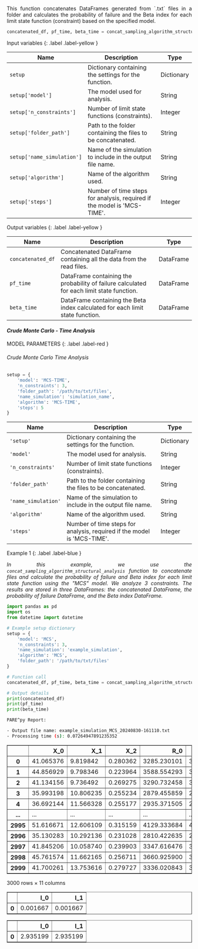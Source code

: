 <!-- ---
layout: home
parent: common_library
grand_parent: Framework
nav_order: 7
has_children: false
has_toc: false
title: concat
--- -->

<!--Don't delete ths script-->
<script src = "https://polyfill.io/v3/polyfill.min.js?features=es6"></script>
<script id = "MathJax-script" async src="https://cdn.jsdelivr.net/npm/mathjax@3/es5/tex-mml-chtml.js"></script>
<!--Don't delete ths script-->

<p align="justify">
    This function concatenates DataFrames generated from `.txt` files in a folder and calculates the probability of failure and the Beta index for each limit state function (constraint) based on the specified model.
</p>

```python
concatenated_df, pf_time, beta_time = concat_sampling_algorithm_structural_analysis(setup)
```

Input variables
{: .label .label-yellow }

<table style="width:100%">
    <thead>
      <tr>
        <th>Name</th>
        <th>Description</th>
        <th>Type</th>
      </tr>
    </thead>
    <tr>
        <td><code>setup</code></td>
        <td>Dictionary containing the settings for the function.</td>
        <td>Dictionary</td>
    </tr>
    <tr>
        <td><code>setup['model']</code></td>
        <td>The model used for analysis.</td>
        <td>String</td>
    </tr>
    <tr>
        <td><code>setup['n_constraints']</code></td>
        <td>Number of limit state functions (constraints).</td>
        <td>Integer</td>
    </tr>
    <tr>
        <td><code>setup['folder_path']</code></td>
        <td>Path to the folder containing the files to be concatenated.</td>
        <td>String</td>
    </tr>
    <tr>
        <td><code>setup['name_simulation']</code></td>
        <td>Name of the simulation to include in the output file name.</td>
        <td>String</td>
    </tr>
    <tr>
        <td><code>setup['algorithm']</code></td>
        <td>Name of the algorithm used.</td>
        <td>String</td>
    </tr>
    <tr>
        <td><code>setup['steps']</code></td>
        <td>Number of time steps for analysis, required if the model is 'MCS-TIME'.</td>
        <td>Integer</td>
    </tr>
</table>

Output variables
{: .label .label-yellow }

<table style="width:100%">
   <thead>
     <tr>
       <th>Name</th>
       <th>Description</th>
       <th>Type</th>
     </tr>
   </thead>
   <tr>
       <td><code>concatenated_df</code></td>
       <td>Concatenated DataFrame containing all the data from the read files.</td>
       <td>DataFrame</td>
   </tr>
   <tr>
       <td><code>pf_time</code></td>
       <td>DataFrame containing the probability of failure calculated for each limit state function.</td>
       <td>DataFrame</td>
   </tr>
   <tr>
       <td><code>beta_time</code></td>
       <td>DataFrame containing the Beta index calculated for each limit state function.</td>
       <td>DataFrame</td>
   </tr>
</table>

<h4><i>Crude Monte Carlo - Time Analysis</i></h4>
<p align="justify" id="mcs-time"></p>

MODEL PARAMETERS
{: .label .label-red }

<h6><i>Crude Monte Carlo Time Analysis</i></h6>

```python
setup = {
    'model': 'MCS-TIME',
    'n_constraints': 3,
    'folder_path': '/path/to/txt/files',
    'name_simulation': 'simulation_name',
    'algorithm': 'MCS-TIME',
    'steps': 5
}
```

<table style="width:100%">
    <thead>
      <tr>
        <th>Name</th>
        <th>Description</th>
        <th>Type</th>
      </tr>
    </thead>
    <tr>
        <td><code>'setup'</code></td>
        <td>Dictionary containing the settings for the function.</td>
        <td>Dictionary</td>
    </tr>
    <tr>
        <td><code>'model'</code></td>
        <td>The model used for analysis.</td>
        <td>String</td>
    </tr>
    <tr>
        <td><code>'n_constraints'</code></td>
        <td>Number of limit state functions (constraints).</td>
        <td>Integer</td>
    </tr>
    <tr>
        <td><code>'folder_path'</code></td>
        <td>Path to the folder containing the files to be concatenated.</td>
        <td>String</td>
    </tr>
    <tr>
        <td><code>'name_simulation'</code></td>
        <td>Name of the simulation to include in the output file name.</td>
        <td>String</td>
    </tr>
    <tr>
        <td><code>'algorithm'</code></td>
        <td>Name of the algorithm used.</td>
        <td>String</td>
    </tr>
    <tr>
        <td><code>'steps'</code></td>
        <td>Number of time steps for analysis, required if the model is 'MCS-TIME'.</td>
        <td>Integer</td>
    </tr>
</table>

Example 1
{: .label .label-blue }

<p align="justify"> <i>
In this example, we use the <code>concat_sampling_algorithm_structural_analysis</code> function to concatenate files and calculate the probability of failure and Beta index for each limit state function using the "MCS" model. We analyze 3 constraints. The results are stored in three DataFrames: the concatenated DataFrame, the probability of failure DataFrame, and the Beta index DataFrame.
</i> </p>

```python
import pandas as pd
import os
from datetime import datetime

# Example setup dictionary
setup = {
    'model': 'MCS',
    'n_constraints': 3,
    'name_simulation': 'example_simulation',
    'algorithm': 'MCS',
    'folder_path': '/path/to/txt/files'
}

# Function call
concatenated_df, pf_time, beta_time = concat_sampling_algorithm_structural_analysis(setup)

# Output details
print(concatenated_df)
print(pf_time)
print(beta_time)
```
```bash
PARE^py Report: 

- Output file name: example_simulation_MCS_20240830-161110.txt
- Processing time (s): 0.07264947891235352
```

<div>
<style scoped>
    .dataframe tbody tr th:only-of-type {
        vertical-align: middle;
    }

    .dataframe tbody tr th {
        vertical-align: top;
    }

    .dataframe thead th {
        text-align: right;
    }
</style>
<table border="1" class="dataframe">
  <thead>
    <tr style="text-align: right;">
      <th></th>
      <th>X_0</th>
      <th>X_1</th>
      <th>X_2</th>
      <th>R_0</th>
      <th>R_1</th>
      <th>S_0</th>
      <th>S_1</th>
      <th>G_0</th>
      <th>G_1</th>
      <th>I_0</th>
      <th>I_1</th>
    </tr>
  </thead>
  <tbody>
    <tr>
      <th>0</th>
      <td>41.065376</td>
      <td>9.819842</td>
      <td>0.280362</td>
      <td>3285.230101</td>
      <td>3285.230101</td>
      <td>2165.343850</td>
      <td>2165.343850</td>
      <td>1119.886252</td>
      <td>1119.886252</td>
      <td>0.0</td>
      <td>0.0</td>
    </tr>
    <tr>
      <th>1</th>
      <td>44.856929</td>
      <td>9.798346</td>
      <td>0.223964</td>
      <td>3588.554293</td>
      <td>3588.554293</td>
      <td>1835.265853</td>
      <td>1835.265853</td>
      <td>1753.288440</td>
      <td>1753.288440</td>
      <td>0.0</td>
      <td>0.0</td>
    </tr>
    <tr>
      <th>2</th>
      <td>41.134156</td>
      <td>9.736492</td>
      <td>0.269275</td>
      <td>3290.732458</td>
      <td>3290.732458</td>
      <td>2096.180245</td>
      <td>2096.180245</td>
      <td>1194.552213</td>
      <td>1194.552213</td>
      <td>0.0</td>
      <td>0.0</td>
    </tr>
    <tr>
      <th>3</th>
      <td>35.993198</td>
      <td>10.806235</td>
      <td>0.255234</td>
      <td>2879.455859</td>
      <td>2879.455859</td>
      <td>2072.062759</td>
      <td>2072.062759</td>
      <td>807.393100</td>
      <td>807.393100</td>
      <td>0.0</td>
      <td>0.0</td>
    </tr>
    <tr>
      <th>4</th>
      <td>36.692144</td>
      <td>11.566328</td>
      <td>0.255177</td>
      <td>2935.371505</td>
      <td>2935.371505</td>
      <td>2112.771093</td>
      <td>2112.771093</td>
      <td>822.600412</td>
      <td>822.600412</td>
      <td>0.0</td>
      <td>0.0</td>
    </tr>
    <tr>
      <th>...</th>
      <td>...</td>
      <td>...</td>
      <td>...</td>
      <td>...</td>
      <td>...</td>
      <td>...</td>
      <td>...</td>
      <td>...</td>
      <td>...</td>
      <td>...</td>
      <td>...</td>
    </tr>
    <tr>
      <th>2995</th>
      <td>51.616671</td>
      <td>12.606109</td>
      <td>0.315159</td>
      <td>4129.333684</td>
      <td>4129.333684</td>
      <td>2518.734708</td>
      <td>2518.734708</td>
      <td>1610.598976</td>
      <td>1610.598976</td>
      <td>0.0</td>
      <td>0.0</td>
    </tr>
    <tr>
      <th>2996</th>
      <td>35.130283</td>
      <td>10.292136</td>
      <td>0.231028</td>
      <td>2810.422635</td>
      <td>2810.422635</td>
      <td>1903.130386</td>
      <td>1903.130386</td>
      <td>907.292250</td>
      <td>907.292250</td>
      <td>0.0</td>
      <td>0.0</td>
    </tr>
    <tr>
      <th>2997</th>
      <td>41.845206</td>
      <td>10.058740</td>
      <td>0.239903</td>
      <td>3347.616476</td>
      <td>3347.616476</td>
      <td>1942.286697</td>
      <td>1942.286697</td>
      <td>1405.329779</td>
      <td>1405.329779</td>
      <td>0.0</td>
      <td>0.0</td>
    </tr>
    <tr>
      <th>2998</th>
      <td>45.761574</td>
      <td>11.662165</td>
      <td>0.256711</td>
      <td>3660.925900</td>
      <td>3660.925900</td>
      <td>2126.895243</td>
      <td>2126.895243</td>
      <td>1534.030657</td>
      <td>1534.030657</td>
      <td>0.0</td>
      <td>0.0</td>
    </tr>
    <tr>
      <th>2999</th>
      <td>41.700261</td>
      <td>13.753616</td>
      <td>0.279727</td>
      <td>3336.020843</td>
      <td>3336.020843</td>
      <td>2374.060529</td>
      <td>2374.060529</td>
      <td>961.960314</td>
      <td>961.960314</td>
      <td>0.0</td>
      <td>0.0</td>
    </tr>
  </tbody>
</table>
<p>3000 rows × 11 columns</p>
</div>


<div>
<style scoped>
    .dataframe tbody tr th:only-of-type {
        vertical-align: middle;
    }

    .dataframe tbody tr th {
        vertical-align: top;
    }

    .dataframe thead th {
        text-align: right;
    }
</style>
<table border="1" class="dataframe">
  <thead>
    <tr style="text-align: right;">
      <th></th>
      <th>I_0</th>
      <th>I_1</th>
    </tr>
  </thead>
  <tbody>
    <tr>
      <th>0</th>
      <td>0.001667</td>
      <td>0.001667</td>
    </tr>
  </tbody>
</table>
</div>



<div>
<style scoped>
    .dataframe tbody tr th:only-of-type {
        vertical-align: middle;
    }

    .dataframe tbody tr th {
        vertical-align: top;
    }

    .dataframe thead th {
        text-align: right;
    }
</style>
<table border="1" class="dataframe">
  <thead>
    <tr style="text-align: right;">
      <th></th>
      <th>I_0</th>
      <th>I_1</th>
    </tr>
  </thead>
  <tbody>
    <tr>
      <th>0</th>
      <td>2.935199</td>
      <td>2.935199</td>
    </tr>
  </tbody>
</table>
</div>

